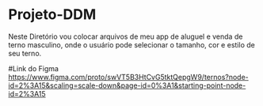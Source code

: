# Projeto-DDM
Neste Diretório vou colocar arquivos de meu app de aluguel e venda de terno masculino, onde o usuário pode selecionar o tamanho, cor e estilo de seu terno. 

#Link do Figma
https://www.figma.com/proto/swVT5B3HtCvG5tktQepgW9/ternos?node-id=2%3A15&scaling=scale-down&page-id=0%3A1&starting-point-node-id=2%3A15
